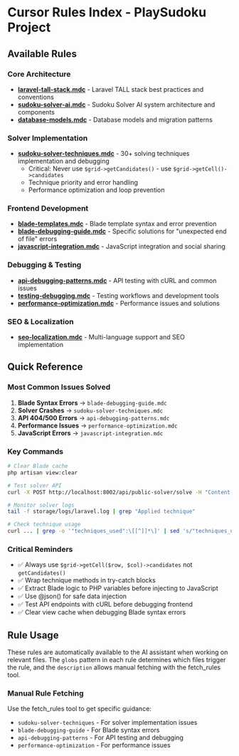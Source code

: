# Cursor Rules Index - PlaySudoku Project

## Available Rules

### Core Architecture
- **[laravel-tall-stack.mdc](laravel-tall-stack.mdc)** - Laravel TALL stack best practices and conventions
- **[sudoku-solver-ai.mdc](sudoku-solver-ai.mdc)** - Sudoku Solver AI system architecture and components
- **[database-models.mdc](database-models.mdc)** - Database models and migration patterns

### Solver Implementation
- **[sudoku-solver-techniques.mdc](sudoku-solver-techniques.mdc)** - 30+ solving techniques implementation and debugging
  - Critical: Never use `$grid->getCandidates()` - use `$grid->getCell()->candidates`
  - Technique priority and error handling
  - Performance optimization and loop prevention

### Frontend Development
- **[blade-templates.mdc](blade-templates.mdc)** - Blade template syntax and error prevention
- **[blade-debugging-guide.mdc](blade-debugging-guide.mdc)** - Specific solutions for "unexpected end of file" errors
- **[javascript-integration.mdc](javascript-integration.mdc)** - JavaScript integration and social sharing

### Debugging & Testing
- **[api-debugging-patterns.mdc](api-debugging-patterns.mdc)** - API testing with cURL and common issues
- **[testing-debugging.mdc](testing-debugging.mdc)** - Testing workflows and development tools
- **[performance-optimization.mdc](performance-optimization.mdc)** - Performance issues and solutions

### SEO & Localization
- **[seo-localization.mdc](seo-localization.mdc)** - Multi-language support and SEO implementation

## Quick Reference

### Most Common Issues Solved

1. **Blade Syntax Errors** → `blade-debugging-guide.mdc`
2. **Solver Crashes** → `sudoku-solver-techniques.mdc`
3. **API 404/500 Errors** → `api-debugging-patterns.mdc`
4. **Performance Issues** → `performance-optimization.mdc`
5. **JavaScript Errors** → `javascript-integration.mdc`

### Key Commands
```bash
# Clear Blade cache
php artisan view:clear

# Test solver API
curl -X POST http://localhost:8002/api/public-solver/solve -H "Content-Type: application/json" -d '{"grid": [...], "step_by_step": false}'

# Monitor solver logs
tail -f storage/logs/laravel.log | grep "Applied technique"

# Check technique usage
curl ... | grep -o '"techniques_used":\[[^]]*\]' | sed 's/"techniques_used":\[//' | sed 's/\]//' | tr ',' '\n' | sed 's/"//g' | sort | uniq -c | sort -nr
```

### Critical Reminders
- ✅ Always use `$grid->getCell($row, $col)->candidates` not `getCandidates()`
- ✅ Wrap technique methods in try-catch blocks
- ✅ Extract Blade logic to PHP variables before injecting to JavaScript
- ✅ Use @json() for safe data injection
- ✅ Test API endpoints with cURL before debugging frontend
- ✅ Clear view cache when debugging Blade syntax errors

## Rule Usage

These rules are automatically available to the AI assistant when working on relevant files. The `globs` pattern in each rule determines which files trigger the rule, and the `description` allows manual fetching with the fetch_rules tool.

### Manual Rule Fetching
Use the fetch_rules tool to get specific guidance:
- `sudoku-solver-techniques` - For solver implementation issues
- `blade-debugging-guide` - For Blade syntax errors
- `api-debugging-patterns` - For API testing and debugging
- `performance-optimization` - For performance issues
